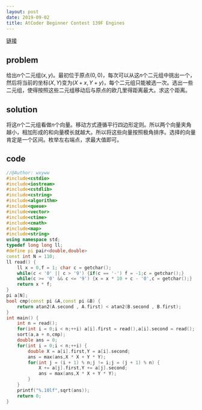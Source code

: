 ```yaml
---
layout: post
date: 2019-09-02
title: AtCoder Beginner Contest 139F Engines
---
```


[链接](https://atcoder.jp/contests/abc139/tasks/abc139_f)

## problem

给出$n$个二元组$(x,y)$。最初位于原点$(0,0)$，每次可以从这$n$个二元组中挑出一个，然后将当前的坐标$(X,Y)$变为$(X+x,Y+y)$，每个二元组只能被选一次。选出一些二元组，使得按照这些二元组移动后与原点的欧几里得距离最大。求这个距离。

## solution

将这$n$个二元组看做$n$个向量。移动方式遵循平行四边形定则。所以两个向量夹角越小，相加形成的和向量模长就越大。所以将这些向量按照极角排序。选择的向量肯定是一个区间。枚举左右端点，求最大值即可。

## code

```cpp
//@Author: wxyww
#include<cstdio>
#include<iostream>
#include<cstdlib>
#include<cstring>
#include<algorithm>
#include<queue>
#include<vector>
#include<ctime>
#include<cmath>
#include<map>
#include<string>
using namespace std;
typedef long long ll;
#define pi pair<double,double>
const int N = 110;
ll read() {
	ll x = 0,f = 1; char c = getchar();
	while(c < '0' || c > '9') {if(c == '-') f = -1;c = getchar();}
	while(c >= '0' && c <= '9') {x = x * 10 + c - '0',c = getchar();}
	return x * f;
}
pi a[N];
bool cmp(const pi &A,const pi &B) {
	return atan2(A.second , A.first) < atan2(B.second , B.first);
}
int main() {
	int n = read();
	for(int i = 0;i < n;++i) a[i].first = read(),a[i].second = read();
	sort(a,a + n,cmp);
	double ans = 0;
	for(int i = 0;i < n;++i) {
		double X = a[i].first,Y = a[i].second;
		ans = max(ans,X * X + Y * Y);
		for(int j = (i + 1) % n;j != i;j = (j + 1) % n) {
			X += a[j].first,Y += a[j].second;
			ans = max(ans,X * X + Y * Y);
		}
	}
	printf("%.10lf",sqrt(ans));
	return 0;
}
```